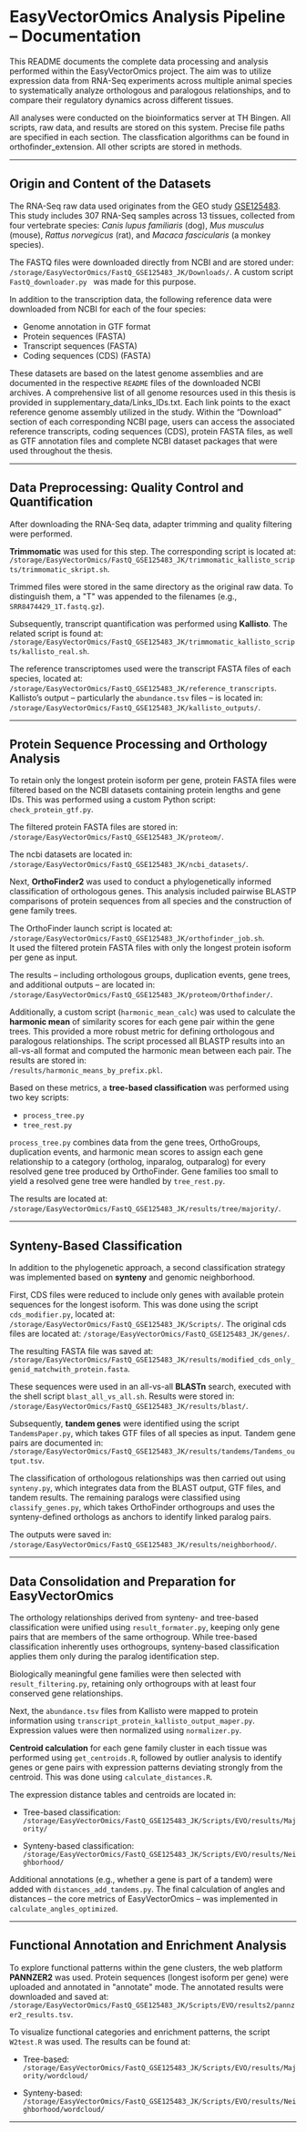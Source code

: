 # EasyVectorOmics Analysis Pipeline – Documentation

This README documents the complete data processing and analysis performed within the EasyVectorOmics project. The aim was to utilize expression data from RNA-Seq experiments across multiple animal species to systematically analyze orthologous and paralogous relationships, and to compare their regulatory dynamics across different tissues.

All analyses were conducted on the bioinformatics server at TH Bingen. All scripts, raw data, and results are stored on this system. Precise file paths are specified in each section. The classfication algorithms can be found in orthofinder_extension. All other scripts are stored in methods.

---

## Origin and Content of the Datasets

The RNA-Seq raw data used originates from the GEO study [GSE125483](https://www.ncbi.nlm.nih.gov/geo/query/acc.cgi?acc=GSE125483). This study includes 307 RNA-Seq samples across 13 tissues, collected from four vertebrate species: *Canis lupus familiaris* (dog), *Mus musculus* (mouse), *Rattus norvegicus* (rat), and *Macaca fascicularis* (a monkey species).

The FASTQ files were downloaded directly from NCBI and are stored under:  
`/storage/EasyVectorOmics/FastQ_GSE125483_JK/Downloads/`.
A custom script `FastQ_downloader.py ` was made for this purpose.

In addition to the transcription data, the following reference data were downloaded from NCBI for each of the four species:

- Genome annotation in GTF format  
- Protein sequences (FASTA)  
- Transcript sequences (FASTA)  
- Coding sequences (CDS) (FASTA)

These datasets are based on the latest genome assemblies and are documented in the respective `README` files of the downloaded NCBI archives.
A comprehensive list of all genome resources used in this thesis is provided in supplementary_data/Links_IDs.txt. Each link points to the exact reference genome assembly utilized in the study. Within the “Download” section of each corresponding NCBI page, users can access the associated reference transcripts, coding sequences (CDS), protein FASTA files, as well as GTF annotation files and complete NCBI dataset packages that were used
throughout the thesis.

---

## Data Preprocessing: Quality Control and Quantification

After downloading the RNA-Seq data, adapter trimming and quality filtering were performed.

**Trimmomatic** was used for this step. The corresponding script is located at:  
`/storage/EasyVectorOmics/FastQ_GSE125483_JK/trimmomatic_kallisto_scripts/trimmomatic_skript.sh`.

Trimmed files were stored in the same directory as the original raw data. To distinguish them, a "T" was appended to the filenames (e.g., `SRR8474429_1T.fastq.gz`).

Subsequently, transcript quantification was performed using **Kallisto**. The related script is found at:  
`/storage/EasyVectorOmics/FastQ_GSE125483_JK/trimmomatic_kallisto_scripts/kallisto_real.sh`.

The reference transcriptomes used were the transcript FASTA files of each species, located at: ` /storage/EasyVectorOmics/FastQ_GSE125483_JK/reference_transcripts`. Kallisto’s output – particularly the `abundance.tsv` files – is located in:  
`/storage/EasyVectorOmics/FastQ_GSE125483_JK/kallisto_outputs/`.

---

## Protein Sequence Processing and Orthology Analysis

To retain only the longest protein isoform per gene, protein FASTA files were filtered based on the NCBI datasets containing protein lengths and gene IDs. This was performed using a custom Python script: `check_protein_gtf.py`.

The filtered protein FASTA files are stored in:  
`/storage/EasyVectorOmics/FastQ_GSE125483_JK/proteom/`.

The ncbi datasets are located in:
`/storage/EasyVectorOmics/FastQ_GSE125483_JK/ncbi_datasets/`.


Next, **OrthoFinder2** was used to conduct a phylogenetically informed classification of orthologous genes. This analysis included pairwise BLASTP comparisons of protein sequences from all species and the construction of gene family trees.

The OrthoFinder launch script is located at:  
`/storage/EasyVectorOmics/FastQ_GSE125483_JK/orthofinder_job.sh`.  
It used the filtered protein FASTA files with only the longest protein isoform per gene as input.

The results – including orthologous groups, duplication events, gene trees, and additional outputs – are located in:  
`/storage/EasyVectorOmics/FastQ_GSE125483_JK/proteom/Orthofinder/`.

Additionally, a custom script (`harmonic_mean_calc`) was used to calculate the **harmonic mean** of similarity scores for each gene pair within the gene trees. This provided a more robust metric for defining orthologous and paralogous relationships. The script processed all BLASTP results into an all-vs-all format and computed the harmonic mean between each pair. The results are stored in:  
`/results/harmonic_means_by_prefix.pkl`.

Based on these metrics, a **tree-based classification** was performed using two key scripts:

- `process_tree.py`  
- `tree_rest.py`

`process_tree.py` combines data from the gene trees, OrthoGroups, duplication events, and harmonic mean scores to assign each gene relationship to a category (ortholog, inparalog, outparalog) for every resolved gene tree produced by OrthoFinder. Gene families too small to yield a resolved gene tree were handled by `tree_rest.py`.

The results are located at:  
`/storage/EasyVectorOmics/FastQ_GSE125483_JK/results/tree/majority/`.

---

## Synteny-Based Classification

In addition to the phylogenetic approach, a second classification strategy was implemented based on **synteny** and genomic neighborhood.

First, CDS files were reduced to include only genes with available protein sequences for the longest isoform. This was done using the script `cds_modifier.py`, located at:  
`/storage/EasyVectorOmics/FastQ_GSE125483_JK/Scripts/`.
The original cds files are located at:
`/storage/EasyVectorOmics/FastQ_GSE125483_JK/genes/`.



The resulting FASTA file was saved at:  
`/storage/EasyVectorOmics/FastQ_GSE125483_JK/results/modified_cds_only_genid_matchwith_protein.fasta`.

These sequences were used in an all-vs-all **BLASTn** search, executed with the shell script `blast_all_vs_all.sh`. Results were stored in:  
`/storage/EasyVectorOmics/FastQ_GSE125483_JK/results/blast/`.

Subsequently, **tandem genes** were identified using the script `TandemsPaper.py`, which takes GTF files of all species as input. Tandem gene pairs are documented in:  
`/storage/EasyVectorOmics/FastQ_GSE125483_JK/results/tandems/Tandems_output.tsv`.

The classification of orthologous relationships was then carried out using `synteny.py`, which integrates data from the BLAST output, GTF files, and tandem results. The remaining paralogs were classified using `classify_genes.py`, which takes OrthoFinder orthogroups and uses the synteny-defined orthologs as anchors to identify linked paralog pairs.

The outputs were saved in:  
`/storage/EasyVectorOmics/FastQ_GSE125483_JK/results/neighborhood/`.

---

## Data Consolidation and Preparation for EasyVectorOmics

The orthology relationships derived from synteny- and tree-based classification were unified using `result_formater.py`, keeping only gene pairs that are members of the same orthogroup. While tree-based classification inherently uses orthogroups, synteny-based classification applies them only during the paralog identification step.

Biologically meaningful gene families were then selected with `result_filtering.py`, retaining only orthogroups with at least four conserved gene relationships.

Next, the `abundance.tsv` files from Kallisto were mapped to protein information using `transcript_protein_kallisto_output_maper.py`. Expression values were then normalized using `normalizer.py`.

**Centroid calculation** for each gene family cluster in each tissue was performed using `get_centroids.R`, followed by outlier analysis to identify genes or gene pairs with expression patterns deviating strongly from the centroid. This was done using `calculate_distances.R`.

The expression distance tables and centroids are located in:

- Tree-based classification:  
  `/storage/EasyVectorOmics/FastQ_GSE125483_JK/Scripts/EVO/results/Majority/`

- Synteny-based classification:  
  `/storage/EasyVectorOmics/FastQ_GSE125483_JK/Scripts/EVO/results/Neighborhood/`

Additional annotations (e.g., whether a gene is part of a tandem) were added with `distances_add_tandems.py`. The final calculation of angles and distances – the core metrics of EasyVectorOmics – was implemented in `calculate_angles_optimized`.

---

## Functional Annotation and Enrichment Analysis

To explore functional patterns within the gene clusters, the web platform **PANNZER2** was used. Protein sequences (longest isoform per gene) were uploaded and annotated in "annotate" mode. The annotated results were downloaded and saved at:  
`/storage/EasyVectorOmics/FastQ_GSE125483_JK/Scripts/EVO/results2/pannzer2_results.tsv`.

To visualize functional categories and enrichment patterns, the script `W2test.R` was used. The results can be found at:

- Tree-based:  
  `/storage/EasyVectorOmics/FastQ_GSE125483_JK/Scripts/EVO/results/Majority/wordcloud/`

- Synteny-based:  
  `/storage/EasyVectorOmics/FastQ_GSE125483_JK/Scripts/EVO/results/Neighborhood/wordcloud/`

---

